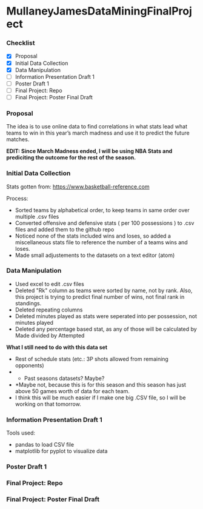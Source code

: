 # MullaneyJamesDataMiningFinalProject

### Checklist
- [x] Proposal
- [x] Initial Data Collection
- [x] Data Manipulation
- [ ] Information Presentation Draft 1
- [ ] Poster Draft 1
- [ ] Final Project: Repo
- [ ] Final Project: Poster Final Draft

### Proposal

The idea is to use online data to find correlations in what stats lead what teams to win in this year’s march madness and use it to predict the future matches.

**EDIT: Since March Madness ended, I will be using NBA Stats and prediciting the outcome for the rest of the season.**

### Initial Data Collection

Stats gotten from: https://www.basketball-reference.com

Process:
  - Sorted teams by alphabetical order, to keep teams in same order over multiple .csv files
  - Converted offensive and defensive stats ( per 100 possessions ) to .csv files and added them to the github repo
  - Noticed none of the stats included wins and loses, so added a miscellaneous stats file to reference the number of a teams wins and loses. 
  - Made small adjustements to the datasets on a text editor (atom)

### Data Manipulation

 - Used excel to edit .csv files
 - Deleted "Rk" column as teams were sorted by name, not by rank. Also, this project is trying to predict final number of wins, not final rank in standings.
 - Deleted repeating columns
 - Deleted minutes played as stats were seperated into per possession, not minutes played
 - Deleted any percentage based stat, as any of those will be calculated by Made divided by Attempted 

**What I still need to do with this data set**

 - Rest of schedule stats (etc.: 3P shots allowed from remaining opponents)
 -  * Past seasons datasets? Maybe?
 -  *Maybe not, because this is for this season and this season has just above 50 games worth of data for each team.
 -  I think this will be much easier if I make one big .CSV file, so I will be working on that tomorrow.

### Information Presentation Draft 1

Tools used:
 * pandas to load CSV file 
 * matplotlib for pyplot to visualize data


### Poster Draft 1

### Final Project: Repo

### Final Project: Poster Final Draft

